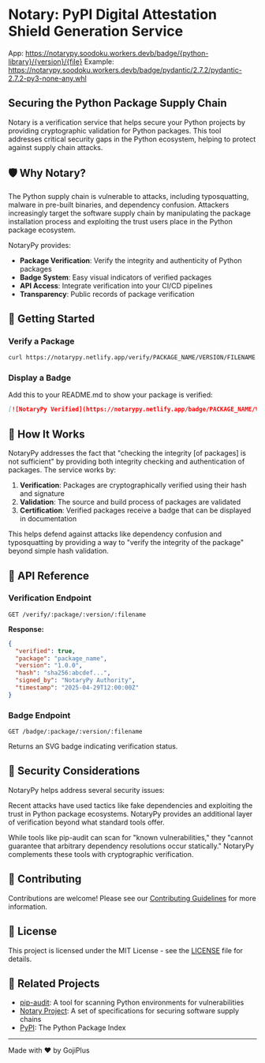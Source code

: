 # Notary: PyPI Digital Attestation Shield Generation Service

App: https://notarypy.soodoku.workers.devb/badge/{python-library}/{version}/{file}
Example: https://notarypy.soodoku.workers.devb/badge/pydantic/2.7.2/pydantic-2.7.2-py3-none-any.whl

## Securing the Python Package Supply Chain

Notary is a verification service that helps secure your Python projects by providing cryptographic validation for Python packages. This tool addresses critical security gaps in the Python ecosystem, helping to protect against supply chain attacks.

## 🛡️ Why Notary?

The Python supply chain is vulnerable to attacks, including typosquatting, malware in pre-built binaries, and dependency confusion. Attackers increasingly target the software supply chain by manipulating the package installation process and exploiting the trust users place in the Python package ecosystem. 

NotaryPy provides:

- **Package Verification**: Verify the integrity and authenticity of Python packages
- **Badge System**: Easy visual indicators of verified packages
- **API Access**: Integrate verification into your CI/CD pipelines
- **Transparency**: Public records of package verification

## 🚀 Getting Started

### Verify a Package

```bash
curl https://notarypy.netlify.app/verify/PACKAGE_NAME/VERSION/FILENAME
```

### Display a Badge

Add this to your README.md to show your package is verified:

```markdown
[![NotaryPy Verified](https://notarypy.netlify.app/badge/PACKAGE_NAME/VERSION/FILENAME)](https://notarypy.netlify.app/verify/PACKAGE_NAME/VERSION/FILENAME)
```

## 🔧 How It Works

NotaryPy addresses the fact that "checking the integrity [of packages] is not sufficient" by providing both integrity checking and authentication of packages. The service works by:

1. **Verification**: Packages are cryptographically verified using their hash and signature
2. **Validation**: The source and build process of packages are validated
3. **Certification**: Verified packages receive a badge that can be displayed in documentation

This helps defend against attacks like dependency confusion and typosquatting by providing a way to "verify the integrity of the package" beyond simple hash validation.

## 🧩 API Reference

### Verification Endpoint

```
GET /verify/:package/:version/:filename
```

**Response:**
```json
{
  "verified": true,
  "package": "package_name",
  "version": "1.0.0",
  "hash": "sha256:abcdef...",
  "signed_by": "NotaryPy Authority",
  "timestamp": "2025-04-29T12:00:00Z"
}
```

### Badge Endpoint

```
GET /badge/:package/:version/:filename
```

Returns an SVG badge indicating verification status.

## 🔐 Security Considerations

NotaryPy helps address several security issues:

Recent attacks have used tactics like fake dependencies and exploiting the trust in Python package ecosystems. NotaryPy provides an additional layer of verification beyond what standard tools offer.

While tools like pip-audit can scan for "known vulnerabilities," they "cannot guarantee that arbitrary dependency resolutions occur statically." NotaryPy complements these tools with cryptographic verification.

## 🤝 Contributing

Contributions are welcome! Please see our [Contributing Guidelines](CONTRIBUTING.md) for more information.

## 📄 License

This project is licensed under the MIT License - see the [LICENSE](LICENSE) file for details.

## 🔗 Related Projects

- [pip-audit](https://pypi.org/project/pip-audit/): A tool for scanning Python environments for vulnerabilities
- [Notary Project](https://notaryproject.dev/): A set of specifications for securing software supply chains
- [PyPI](https://pypi.org): The Python Package Index

---

Made with ❤️ by GojiPlus
